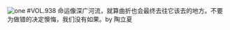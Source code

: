 ![one](http://image.wufazhuce.com/FpVs1L2JfAJtDyVI2UDFHdKarxG9)
#VOL.938
命运像深广河流，就算曲折也会最终去往它该去的地方。不要为做错的决定懊悔，我们没有如果。by 陶立夏
